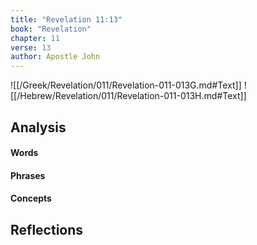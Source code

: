 ```yaml
---
title: "Revelation 11:13"
book: "Revelation"
chapter: 11
verse: 13
author: Apostle John
---
```

![[/Greek/Revelation/011/Revelation-011-013G.md#Text]]
![[/Hebrew/Revelation/011/Revelation-011-013H.md#Text]]

## Analysis

#### Words

#### Phrases

#### Concepts

## Reflections
